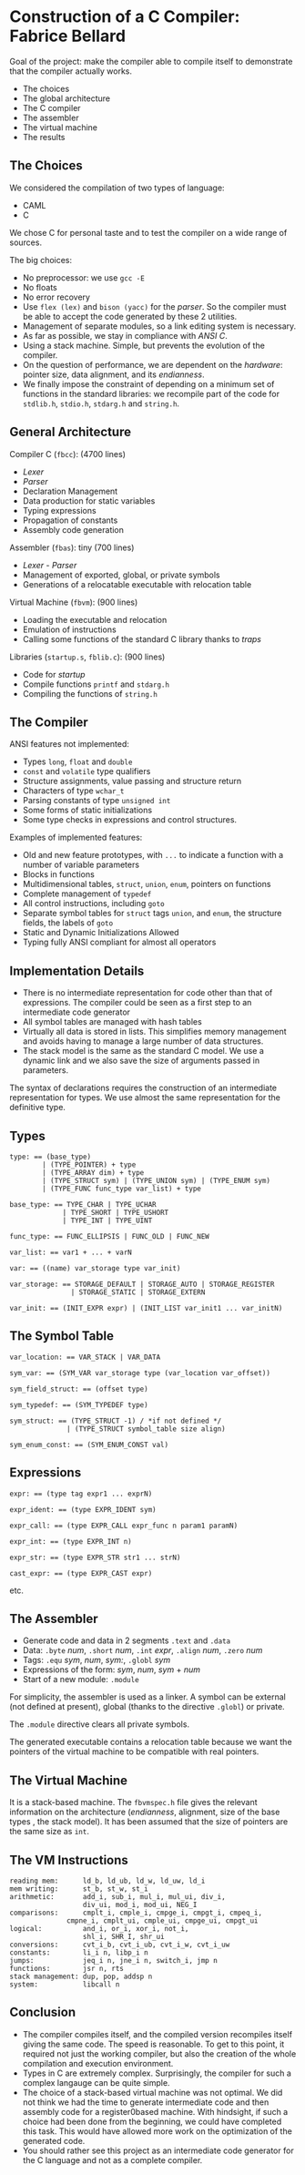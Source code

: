 # Construction of a C Compiler: Fabrice Bellard

Goal of the project:
make the compiler able to compile itself to demonstrate that the compiler
actually works.

 +  The choices
 +  The global architecture
 +  The C compiler
 +  The assembler
 +  The virtual machine
 +  The results

## The Choices

We considered the compilation of two types of language:

 +  CAML
 +  C

We chose C for personal taste and to test the
compiler on a wide range of sources.

The big choices:

 +  No preprocessor: we use `gcc -E`
 +  No floats
 +  No error recovery
 +  Use `flex (lex)` and `bison (yacc)` for the *parser*.
    So the compiler must be able to accept the code generated by these 2
    utilities.
 +  Management of separate modules, so a link editing system is
    necessary.
 +  As far as possible, we stay in compliance with *ANSI C*.
 +  Using a stack machine. Simple, but prevents the evolution of the
    compiler.
 +  On the question of performance, we are dependent on the *hardware*:
    pointer size, data alignment, and its *endianness*.
 +  We finally impose the constraint of depending on a minimum set of
    functions in the standard libraries: we recompile part of the code
    for `stdlib.h`, `stdio.h`, `stdarg.h` and `string.h`.

## General Architecture

Compiler C (`fbcc`): (4700 lines)

 +  *Lexer*
 +  *Parser*
 +  Declaration Management
 +  Data production for static variables
 +  Typing expressions
 +  Propagation of constants
 +  Assembly code generation

Assembler (`fbas`): tiny (700 lines)

 + *Lexer* - *Parser*
 +  Management of exported, global, or private symbols
 +  Generations of a relocatable executable with relocation table

Virtual Machine (`fbvm`): (900 lines)

 +  Loading the executable and relocation
 +  Emulation of instructions
 +  Calling some functions of the standard C library thanks to
    *traps*

Libraries (`startup.s`, `fblib.c`): (900 lines)

 +  Code for *startup*
 +  Compile functions `printf` and `stdarg.h`
 +  Compiling the functions of `string.h`


## The Compiler

ANSI features not implemented:

 +  Types `long`, `float` and `double`
 +  `const` and `volatile` type qualifiers
 +  Structure assignments, value passing and structure return
 +  Characters of type `wchar_t`
 +  Parsing constants of type `unsigned int`
 +  Some forms of static initializations
 +  Some type checks in expressions and control structures.

Examples of implemented features:

 +  Old and new feature prototypes, with `...`
    to indicate a function with a number of variable parameters
 +  Blocks in functions
 +  Multidimensional tables, `struct`, `union`, `enum`,
    pointers on functions
 +  Complete management of `typedef`
 +  All control instructions, including `goto`
 +  Separate symbol tables for `struct` tags
    `union`, and `enum`, the structure fields, the labels of `goto`
 +  Static and Dynamic Initializations Allowed
 +  Typing fully ANSI compliant for almost all operators


## Implementation Details

 +  There is no intermediate representation for code other than
    that of expressions. The compiler could be seen as a first step
    to an intermediate code generator
 +  All symbol tables are managed with hash tables
 +  Virtually all data is stored in lists. This
    simplifies memory management and avoids having to manage a large
    number of data structures.
 +  The stack model is the same as the standard C model. We use a
    dynamic link and we also save the size of arguments passed in
    parameters.

The syntax of declarations requires the construction of an
intermediate representation for types. We use almost the same
representation for the definitive type.

## Types

```
type: == (base_type)
        | (TYPE_POINTER) + type
        | (TYPE_ARRAY dim) + type
        | (TYPE_STRUCT sym) | (TYPE_UNION sym) | (TYPE_ENUM sym)
        | (TYPE_FUNC func_type var_list) + type

base_type: == TYPE_CHAR | TYPE_UCHAR
             | TYPE_SHORT | TYPE_USHORT
             | TYPE_INT | TYPE_UINT

func_type: == FUNC_ELLIPSIS | FUNC_OLD | FUNC_NEW

var_list: == var1 + ... + varN

var: == ((name) var_storage type var_init)

var_storage: == STORAGE_DEFAULT | STORAGE_AUTO | STORAGE_REGISTER
               | STORAGE_STATIC | STORAGE_EXTERN

var_init: == (INIT_EXPR expr) | (INIT_LIST var_init1 ... var_initN)
```

## The Symbol Table

```
var_location: == VAR_STACK | VAR_DATA

sym_var: == (SYM_VAR var_storage type (var_location var_offset))

sym_field_struct: == (offset type)

sym_typedef: == (SYM_TYPEDEF type)

sym_struct: == (TYPE_STRUCT -1) / *if not defined */
              | (TYPE_STRUCT symbol_table size align)

sym_enum_const: == (SYM_ENUM_CONST val)
```

## Expressions

```
expr: == (type tag expr1 ... exprN)

expr_ident: == (type EXPR_IDENT sym)

expr_call: == (type EXPR_CALL expr_func n param1 paramN)

expr_int: == (type EXPR_INT n)

expr_str: == (type EXPR_STR str1 ... strN)

cast_expr: == (type EXPR_CAST expr)
```
etc.

## The Assembler

 +  Generate code and data in 2 segments `.text` and `.data`
 +  Data: `.byte` *num*, `.short` *num*, `.int` *expr*,
    `.align`  *num*, `.zero` *num*
 +  Tags: `.equ` *sym*, *num*, *sym:*, `.globl` *sym*
 +  Expressions of the form: *sym*, *num*, *sym* + *num*
 +  Start of a new module: `.module`

For simplicity, the assembler is used as a linker. A symbol can be external
(not defined at present), global (thanks to the directive `.globl`) or private.

The `.module` directive clears all private symbols.

The generated executable contains a relocation table because we want the
pointers of the virtual machine to be compatible with real pointers.

## The Virtual Machine

It is a stack-based machine. The `fbvmspec.h` file gives the relevant information
on the architecture (*endianness*, alignment, size of the base types ,
the stack model). It has been assumed that the size of pointers are
the same size as `int`.

## The VM Instructions

```
reading mem:      ld_b, ld_ub, ld_w, ld_uw, ld_i
mem writing:      st_b, st_w, st_i
arithmetic:       add_i, sub_i, mul_i, mul_ui, div_i,
                  div_ui, mod_i, mod_ui, NEG_I
comparisons:      cmplt_i, cmple_i, cmpge_i, cmpgt_i, cmpeq_i,
	          cmpne_i, cmplt_ui, cmple_ui, cmpge_ui, cmpgt_ui
logical:          and_i, or_i, xor_i, not_i,
                  shl_i, SHR_I, shr_ui
conversions:      cvt_i_b, cvt_i_ub, cvt_i_w, cvt_i_uw
constants:        li_i n, libp_i n
jumps:            jeq_i n, jne_i n, switch_i, jmp n
functions:        jsr n, rts
stack management: dup, pop, addsp n
system:           libcall n
```

## Conclusion

 +  The compiler compiles itself, and the compiled version recompiles itself
    giving the same code. The speed is reasonable. To get to this point, it
    required not just the working compiler, but also the creation of the
    whole compilation and execution environment.
 +  Types in C are extremely complex. Surprisingly, the compiler for
    such a complex langauge can be quite simple.
 +  The choice of a stack-based virtual machine was not optimal. We did not
    think we had the time to generate intermediate code and then assembly code
    for a register0based machine. With hindsight, if such a choice
    had been done from the beginning, we could have completed this task.
    This would have allowed more work on the optimization of the generated code.
 +  You should rather see this project as an intermediate code generator
    for the C language and not as a complete compiler.
